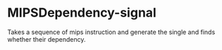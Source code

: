 # MIPSDependency-signal
Takes a sequence of mips instruction and generate the single and finds whether their dependency.
